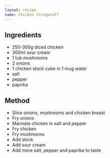 ```yaml
---
layout: recipe
name: Chicken Stroganoff
---
```


## Ingredients

* 250-300g diced chicken
* 300ml sour cream
* 1 tub mushrooms
* 2 onions
* 1 chicken stock cube in 1 mug water
* salt
* pepper
* paprika


## Method

* Slice onions, mushrooms and chicken breast
* Fry onions
* Marinate chicken in salt and pepper
* Fry chicken
* Fry mushrooms
* Add stock
* Add sour cream
* Add more salt, pepper and paprika to taste
